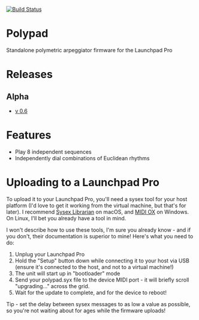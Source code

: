 [![Build Status](https://travis-ci.org/dvhdr/launchpad-pro.svg?branch=master)](https://travis-ci.org/dvhdr/launchpad-pro)

# Polypad
Standalone polymetric arpeggiator firmware for the Launchpad Pro

# Releases
## Alpha
- [v 0.6](https://github.com/allanpichardo/polypad/releases/tag/0.6)

# Features
- Play 8 independent sequences
- Independently dial combinations of Euclidean rhythms

# Uploading to a Launchpad Pro
To upload it to your Launchpad Pro, you'll need a sysex tool for your host platform (I'd love to get it working from the virtual machine, but that's for later).  I recommend [Sysex Librarian](http://www.snoize.com/SysExLibrarian/) on macOS, and [MIDI OX](http://www.midiox.com/) on Windows.  On Linux, I'll bet you already have a tool in mind.

I won't describe how to use these tools, I'm sure you already know - and if you don't, their documentation is superior to mine!  Here's what you need to do:

1. Unplug your Launchpad Pro
2. Hold the "Setup" button down while connecting it to your host via USB (ensure it's connected to the host, and not to a virtual machine!)
3. The unit will start up in "bootloader" mode
4. Send your polypad.syx file to the device MIDI port - it will briefly scroll "upgrading..." across the grid.
5. Wait for the update to complete, and for the device to reboot!

Tip - set the delay between sysex messages to as low a value as possible, so you're not waiting about for ages while the firmware uploads!
